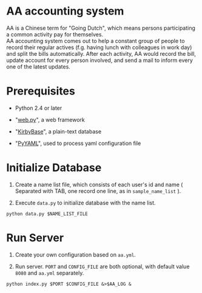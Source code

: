 # AA accounting system

AA is a Chinese term for "Going Dutch", which means persons participating a common activity pay for themselves.   
AA accounting system comes out to help a constant group of people to record their regular actives (f.g. having lunch with colleagues in work day) and split the bills automatically. After each activity, AA would record the bill, update account for every person involved, and send a mail to inform every one of the latest updates.

# Prerequisites

- Python 2.4 or later

- "[web.py](http://webpy.org/)", a web framework

- "[KirbyBase](http://www.netpromi.com/kirbybase_python.html)", a plain-text database

- "[PyYAML](http://pyyaml.org/)", used to process yaml configuration file

# Initialize Database

1. Create a name list file, which consists of each user's id and name ( Separated with TAB, one record one line, as in `sample_name_list` ).

2. Execute `data.py` to initialize database with the name list.  
```
python data.py $NAME_LIST_FILE
```

# Run Server

1. Create your own configuration based on `aa.yml`.

2. Run server. `PORT` and `CONFIG_FILE` are both optional, with default value `8080` and `aa.yml` separately. 
```
python index.py $PORT $CONFIG_FILE &>$AA_LOG &
```